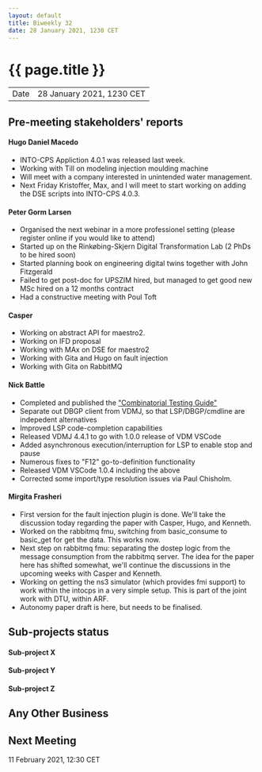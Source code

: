 ```yaml
---
layout: default
title: Biweekly 32
date: 28 January 2021, 1230 CET
---
```


<script src="https://code.jquery.com/jquery-1.11.1.min.js">
</script>
<script src="/javascripts/edit.js"></script>
<script>setEditButonNm();</script>

# {{ page.title }}

|||
|---|---|
| Date | 28 January 2021, 1230 CET |


## Pre-meeting stakeholders' reports

<!-- Please keep in mind that the minutes are publicly available.-->

#### Hugo Daniel Macedo
  * INTO-CPS Appliction 4.0.1 was released last week.
  * Working with Till on modeling injection moulding machine
  * Will meet with a company interested in unintended water management.
  * Next Friday Kristoffer, Max, and I will meet to start working on adding the DSE scripts
  into INTO-CPS 4.0.3. 

#### Peter Gorm Larsen
* Organised the next webinar in a more professionel setting (please register online if you would like to attend)
* Started up on the Rinkøbing-Skjern Digital Transformation Lab (2 PhDs to be hired soon)
* Started planning book on engineering digital twins together with John Fitzgerald
* Failed to get post-doc for UPSZIM hired, but managed to get good new MSc hired on a 12 months contract
* Had a constructive meeting with Poul Toft

#### Casper
* Working on abstract API for maestro2.
* Working on IFD proposal
* Working with MAx on DSE for maestro2
* Working with Gita and Hugo on fault injection
* Working with Gita on RabbitMQ

#### Nick Battle
* Completed and published the ["Combinatorial Testing Guide"](https://raw.github.com/overturetool/documentation/master/documentation/CombinatorialTesting/CombinatorialTesting.pdf)
* Separate out DBGP client from VDMJ, so that LSP/DBGP/cmdline are indepedent alternatives
* Improved LSP code-completion capabilities
* Released VDMJ 4.4.1 to go with 1.0.0 release of VDM VSCode
* Added asynchronous execution/interruption for LSP to enable stop and pause
* Numerous fixes to "F12" go-to-definition functionality
* Released VDM VSCode 1.0.4 including the above
* Corrected some import/type resolution issues via Paul Chisholm.

#### Mirgita Frasheri
* First version for the fault injection plugin is done. We'll take the discussion today regarding the paper with Casper, Hugo, and Kenneth.
* Worked on the rabbitmq fmu, switching from basic_consume to basic_get for get the data. This works now.
* Next step on rabbitmq fmu: separating the dostep logic from the message consumption from the rabbitmq server. The idea for the paper here has shifted somewhat, we'll continue the discussions in the upcoming weeks with Casper and Kenneth.
* Working on getting the ns3 simulator (which provides fmi support) to work within the intocps in a very simple setup. This is part of the joint work with DTU, within ARF.
* Autonomy paper draft is here, but needs to be finalised.

## Sub-projects status

#### Sub-project X

#### Sub-project Y

#### Sub-project Z

##  Any Other Business

Next Meeting
------------

11 February 2021, 12:30 CET


<div id="edit_page_div"></div>
